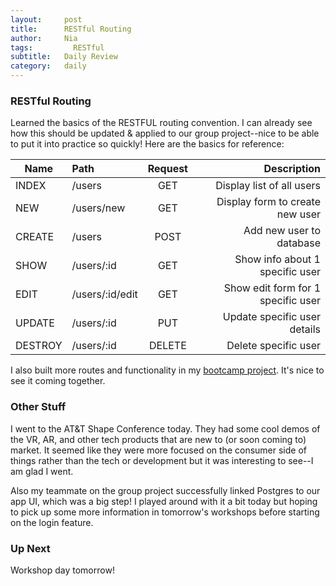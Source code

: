 ```yaml
---
layout:     post
title:      RESTful Routing
author:     Nia
tags: 		  RESTful
subtitle:  	Daily Review
category:   daily
---
```


### RESTful Routing

Learned the basics of the RESTFUL routing convention. I can already see how this should be updated & applied to our group project--nice to be able to put it into practice so quickly! Here are the basics for reference:

Name | Path | Request | Description
|---------|:----------|:----------:|---------:|
INDEX   |/users|  GET  |Display list of all users|
NEW    | /users/new | GET | Display form to create new user
CREATE  | /users | POST | Add new user to database
SHOW  | /users/:id | GET | Show info about 1 specific user
EDIT  | /users/:id/edit | GET | Show edit form for 1 specific user
UPDATE  | /users/:id | PUT | Update specific user details
DESTROY  | /users/:id | DELETE | Delete specific user

I also built more routes and functionality in my [bootcamp project](https://github.com/niamurrell/firecamp-yelp-clone). It's nice to see it coming together.


### Other Stuff

I went to the AT&T Shape Conference today. They had some cool demos of the VR, AR, and other tech products that are new to (or soon coming to) market. It seemed like they were more focused on the consumer side of things rather than the tech or development but it was interesting to see--I am glad I went.

Also my teammate on the group project successfully linked Postgres to our app UI, which was a big step! I played around with it a bit today but hoping to pick up some more information in tomorrow's workshops before starting on the login feature.

### Up Next

Workshop day tomorrow!
